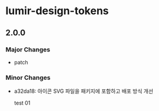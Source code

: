 # lumir-design-tokens

## 2.0.0

### Major Changes

- patch

### Minor Changes

- a32da18: 아이콘 SVG 파일을 패키지에 포함하고 배포 방식 개선

  test 01
